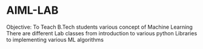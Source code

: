 # AIML-LAB
Objective:  To Teach B.Tech students various concept of Machine Learning
There are different Lab classes from introduction to various python Libraries to implementing various ML algorithms
